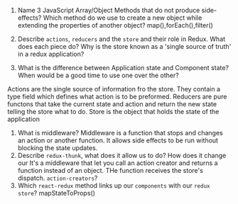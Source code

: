 1.  Name 3 JavaScript Array/Object Methods that do not produce side-effects? Which method do we use to create a new object while extending the properties of another object?
   map(),forEach(),filter()
  
1.  Describe `actions`, `reducers` and the `store` and their role in Redux. What does each piece do? Why is the store known as a 'single source of truth' in a redux application?

1.  What is the difference between Application state and Component state? When would be a good time to use one over the other?

Actions are the single source of information fro the store. They contain a type field which defines what action is to be preformed.  Reducers are pure functons that take the current state and action and return the new state telling the store what to do.
  Store is the object that holds the state of the application
1.  What is middleware?
Middleware is a function that stops and changes an action or another function. It allows side effects to be run without blocking the state updates.
1.  Describe `redux-thunk`, what does it allow us to do? How does it change our 
     It's a middleware that let you call an action creator and returns a function instead of an object. THe function receives the store's dispatch.
`action-creators`?
1.  Which `react-redux` method links up our `components` with our `redux store`?
    mapStateToProps()
